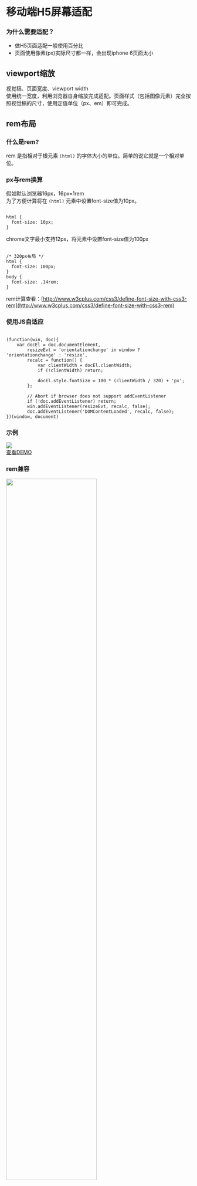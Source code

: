 # 移动端H5屏幕适配

### 为什么需要适配？

  * 做H5页面适配一般使用百分比
  * 页面使用像素(px)实际尺寸都一样，会出现iphone 6页面太小

## viewport缩放
视觉稿、页面宽度、viewport width<br /> 使用统一宽度，利用浏览器自身缩放完成适配。页面样式（包括图像元素）完全按照视觉稿的尺寸，使用定值单位（px、em）即可完成。

## rem布局

### 什么是rem?
rem 是指相对于根元素 <code>(html)</code> 的字体大小的单位。简单的说它就是一个相对单位。

### px与rem换算
假如默认浏览器16px，16px=1rem<br />
为了方便计算将在 <code>(html)</code> 元素中设置font-size值为10px。<br />
<pre><code>
html {
  font-size: 10px;
}
</code></pre>
chrome文字最小支持12px，将<code><html></code>元素中设置font-size值为100px
<pre><code>
/* 320px布局 */
html {
  font-size: 100px;
}
body {
  font-size: .14rem;
}
</code></pre>
rem计算查看：[http://www.w3cplus.com/css3/define-font-size-with-css3-rem](http://www.w3cplus.com/css3/define-font-size-with-css3-rem)

### 使用JS自适应
<pre><code>
(function(win, doc){
    var docEl = doc.documentElement,
        resizeEvt = 'orientationchange' in window ? 'orientationchange' : 'resize',
        recalc = function() {
            var clientWidth = docEl.clientWidth;
            if (!clientWidth) return;

            docEl.style.fontSize = 100 * (clientWidth / 320) + 'px';
        };

        // Abort if browser does not support addEventListener
        if (!doc.addEventListener) return;
        win.addEventListener(resizeEvt, recalc, false);
        doc.addEventListener('DOMContentLoaded', recalc, false);
})(window, document)
</code></pre>

### 示例
<img src="http://qrapi.cli.im/qr?data=http%253A%252F%252Fnevergiveup-j.github.io%252FmobileAdapter%252Frem&amp;level=H&amp;transparent=false&amp;bgcolor=%23ffffff&amp;forecolor=%23000000&amp;blockpixel=12&amp;marginblock=1&amp;logourl=&amp;size=280&amp;kid=cliim&amp;key=fd4b44f07396ae1a24806c990eeb1d0e" /><br />
[查看DEMO](http://nevergiveup-j.github.io/mobileAdapter/rem)

### rem兼容
<img src="http://nevergiveup-j.github.io/mobileAdapter/rem.png" width="70%" />


参照：[web app变革之rem](http://isux.tencent.com/web-app-rem.html)

